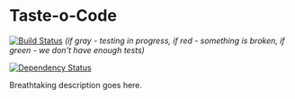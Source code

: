 Taste-o-Code
============

[![Build Status](https://secure.travis-ci.org/taste-o-code/taste-o-code-web.png)](http://travis-ci.org/taste-o-code/taste-o-code-web)
*(if gray - testing in progress, if red - something is broken, if green - we don't have enough tests)*

[![Dependency Status](https://gemnasium.com/taste-o-code/taste-o-code-web.png)](https://gemnasium.com/taste-o-code/taste-o-code-web)

Breathtaking description goes here.